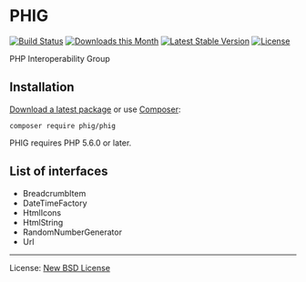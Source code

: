 # PHIG

[![Build Status](https://github.com/phig-org/phig/workflows/Build/badge.svg)](https://github.com/phig-org/phig/actions)
[![Downloads this Month](https://img.shields.io/packagist/dm/phig-org/phig.svg)](https://packagist.org/packages/phig-org/phig)
[![Latest Stable Version](https://poser.pugx.org/phig/phig/v/stable)](https://github.com/phig-org/phig/releases)
[![License](https://img.shields.io/badge/license-New%20BSD-blue.svg)](https://github.com/phig-org/phig/blob/master/license.md)

PHP Interoperability Group


## Installation

[Download a latest package](https://github.com/phig-org/phig/releases) or use [Composer](http://getcomposer.org/):

```
composer require phig/phig
```

PHIG requires PHP 5.6.0 or later.


## List of interfaces

* BreadcrumbItem
* DateTimeFactory
* HtmlIcons
* HtmlString
* RandomNumberGenerator
* Url


------------------------------

License: [New BSD License](license.md)
